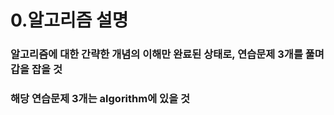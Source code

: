0.알고리즘 설명
===


### 알고리즘에 대한 간략한 개념의 이해만 완료된 상태로, 연습문제 3개를 풀며 갑을 잡을 것
### 해당 연습문제 3개는 algorithm에 있을 것
